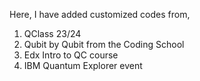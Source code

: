 Here, I have added customized codes from,

1. QClass 23/24
2. Qubit by Qubit from the Coding School
3. Edx Intro to QC course
4. IBM Quantum Explorer event
